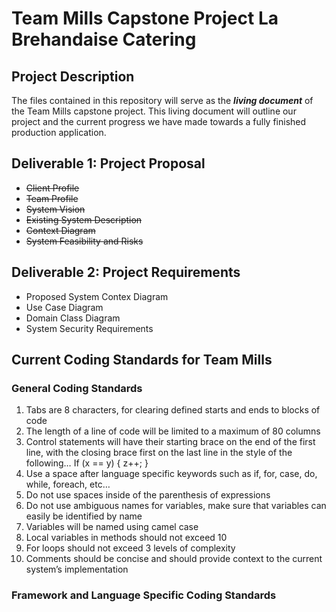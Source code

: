 # **Team Mills Capstone Project La Brehandaise Catering**

## Project Description

The files contained in this repository will serve as the ***living document*** of the Team Mills capstone project. This living document will outline
our project and the current progress we have made towards a fully finished production application.

## Deliverable 1: Project Proposal
+ ~~Client Profile~~
+ ~~Team Profile~~
+ ~~System Vision~~
+ ~~Existing System Description~~
+ ~~Context Diagram~~
+ ~~System Feasibility and Risks~~

## Deliverable 2: Project Requirements
+ Proposed System Contex Diagram
+ Use Case Diagram
+ Domain Class Diagram
+ System Security Requirements

## Current Coding Standards for Team Mills

### General Coding Standards

1.	Tabs are 8 characters, for clearing defined starts and ends to blocks of code
2.	The length of a line of code will be limited to a maximum of 80 columns
3.	Control statements will have their starting brace on the end of the first line, with the closing brace first on the last line in the style of the following…
If (x == y) {
        z++;
}
4.	Use a space after language specific keywords such as if, for, case, do, while, foreach, etc…
5.	Do not use spaces inside of the parenthesis of expressions
6.	Do not use ambiguous names for variables, make sure that variables can easily be identified by name
7.	Variables will be named using camel case
8.	Local variables in methods should not exceed 10
9.	For loops should not exceed 3 levels of complexity
10.	Comments should be concise and should provide context to the current system’s implementation

### Framework and Language Specific Coding Standards
